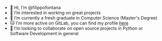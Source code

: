 - 👋 Hi, I’m @filippofontana
- 👀 I’m interested in working on great projects
- 🌱 I’m currently a fresh graduate in Computer Science (Master's Degree)
- 🐱 I'm more active on GitLab, you can find my profile [here](https://gitlab.com/flepa)
- 💞️ I’m looking to collaborate on open source projects in Python or Software Development in general

<!---
filippofontana/filippofontana is a ✨ special ✨ repository because its `README.md` (this file) appears on your GitHub profile.
You can click the Preview link to take a look at your changes.
--->
